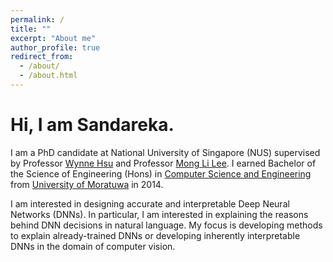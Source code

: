 ```yaml
---
permalink: /
title: ""
excerpt: "About me"
author_profile: true
redirect_from: 
  - /about/
  - /about.html
---
```

# Hi, I am Sandareka.

I am a PhD candidate at National University of Singapore (NUS) supervised by Professor [Wynne Hsu](https://www.comp.nus.edu.sg/~whsu/) and Professor [Mong Li Lee](https://www.comp.nus.edu.sg/~leeml/). I earned Bachelor of the Science of Engineering (Hons) in [Computer Science and Engineering](http://www.cse.mrt.ac.lk/) from [University of Moratuwa](https://uom.lk/) in 2014.

I am interested in designing accurate and interpretable Deep Neural Networks (DNNs). In particular, I am interested in explaining the reasons behind DNN decisions in natural language. My focus is developing methods to explain already-trained DNNs or developing inherently interpretable DNNs in the domain of computer vision. 


